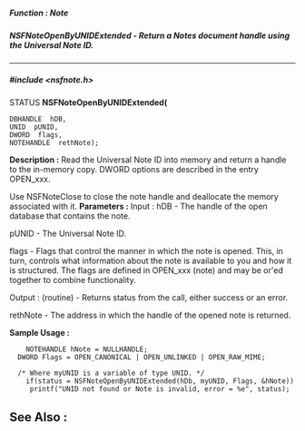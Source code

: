 ##### Function : Note
##### NSFNoteOpenByUNIDExtended - Return a Notes document handle using the Universal Note ID.
---
##### #include <nsfnote.h>
STATUS **NSFNoteOpenByUNIDExtended(**

	DBHANDLE  hDB,
	UNID  pUNID,
	DWORD  flags,
	NOTEHANDLE  rethNote);
**Description :**
Read the Universal Note ID into memory and return a handle to the in-memory 
copy. DWORD options are described in the entry OPEN_xxx. 

Use NSFNoteClose to close the note handle and deallocate the memory associated 
with it.
**Parameters :**
Input :
hDB  -  The handle of the open database that contains the note.

pUNID  -  The Universal Note ID.

flags  -  Flags that control the manner in which the note is opened. This, in turn, controls what information about the note is available to you and how it is structured. The flags are defined in OPEN_xxx (note) and may be or'ed together to combine functionality.

Output :
(routine)  -  Returns status from the call, either success or an error.


rethNote  -  The address in which the handle of the opened note is returned.

**Sample Usage :**
```
	NOTEHANDLE hNote = NULLHANDLE;
  DWORD Flags = OPEN_CANONICAL | OPEN_UNLINKED | OPEN_RAW_MIME;

  /* Where myUNID is a variable of type UNID. */
	if(status = NSFNoteOpenByUNIDExtended(hDb, myUNID, Flags, &hNote))
	 printf("UNID not found or Note is invalid, error = %e", status);
```
**See Also :**
[](D:/md_files/.md)
---
